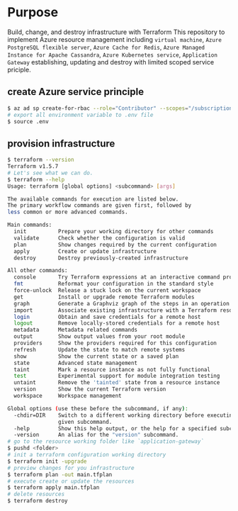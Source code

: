 # Purpose
Build, change, and destroy infrastructure with Terraform
This repository to implement Azure resource management including `virtual machine`, `Azure PostgreSQL flexible server`, `Azure Cache for Redis`, `Azure Managed Instance for Apache Cassandra`, `Azure Kubernetes service`, `Application Gateway` establishing, updating and destroy with limited scoped service priciple.
## create Azure service principle
```bash
$ az ad sp create-for-rbac --role="Contributor" --scopes="/subscriptions/<SUBSCRIPTION_ID>/resourceGroups/<RESOURCE_GROUP>"
# export all environment variable to .env file
$ source .env
```
## provision infrastructure
```bash
$ terraform --version
Terraform v1.5.7
# Let's see what we can do.
$ terraform --help
Usage: terraform [global options] <subcommand> [args]

The available commands for execution are listed below.
The primary workflow commands are given first, followed by
less common or more advanced commands.

Main commands:
  init          Prepare your working directory for other commands
  validate      Check whether the configuration is valid
  plan          Show changes required by the current configuration
  apply         Create or update infrastructure
  destroy       Destroy previously-created infrastructure

All other commands:
  console       Try Terraform expressions at an interactive command prompt
  fmt           Reformat your configuration in the standard style
  force-unlock  Release a stuck lock on the current workspace
  get           Install or upgrade remote Terraform modules
  graph         Generate a Graphviz graph of the steps in an operation
  import        Associate existing infrastructure with a Terraform resource
  login         Obtain and save credentials for a remote host
  logout        Remove locally-stored credentials for a remote host
  metadata      Metadata related commands
  output        Show output values from your root module
  providers     Show the providers required for this configuration
  refresh       Update the state to match remote systems
  show          Show the current state or a saved plan
  state         Advanced state management
  taint         Mark a resource instance as not fully functional
  test          Experimental support for module integration testing
  untaint       Remove the 'tainted' state from a resource instance
  version       Show the current Terraform version
  workspace     Workspace management

Global options (use these before the subcommand, if any):
  -chdir=DIR    Switch to a different working directory before executing the
                given subcommand.
  -help         Show this help output, or the help for a specified subcommand.
  -version      An alias for the "version" subcommand. 
# go to the resource working folder like `application-gateway`
$ pushd <folder>
# init a terraform configuration working directory
$ terraform init -upgrade
# preview changes for you infrastructure
$ terraform plan -out main.tfplan
# execute create or update the resources
$ terraform apply main.tfplan
# delete resources
$ terraform destroy
```

